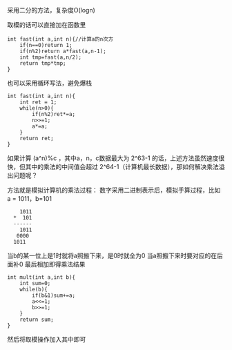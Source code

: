 采用二分的方法，复杂度O(logn)

取模的话可以直接加在函数里
```
int fast(int a,int n){//计算a的n次方
    if(n==0)return 1;
    if(n%2)return a*fast(a,n-1);
    int tmp=fast(a,n/2);
    return tmp*tmp;
}
```
也可以采用循环写法，避免爆栈

```
int fast(int a,int n){
    int ret = 1;
    while(n>0){
        if(n%2)ret*=a;
        n>>=1;
        a*=a;
    }
    return ret;
}
```

如果计算 (a^n)%c ，其中a，n，c数据最大为 2^63-1 的话，上述方法虽然速度很快，但其中的乘法的中间值会超过 2^64-1（计算机最长数据），那如何解决乘法溢出问题呢？

方法就是模拟计算机的乘法过程：
数字采用二进制表示后，模拟手算过程，比如
a = 1011，b=101

```
    1011
  *  101
  ------
    1011
   0000
  1011
```
当b的某一位上是1时就将a照搬下来，是0时就全为0
当a照搬下来时要对应的在后面补0
最后相加即得乘法结果

```
int mult(int a,int b){
    int sum=0;
    while(b){
        if(b&1)sum+=a;
        a<<=1;
        b>>=1;
    }
    return sum;
}
```
然后将取模操作加入其中即可

